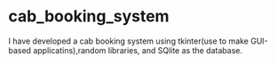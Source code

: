 # cab_booking_system
I have developed a cab booking system using tkinter(use to make GUI-based applicatins),random libraries, and SQlite as the database.
